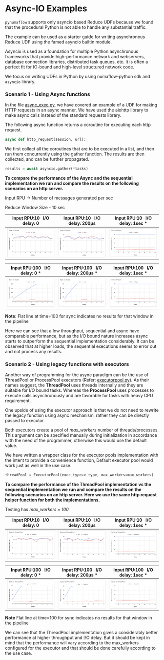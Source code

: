 #  Async-IO Examples
`pynumaflow` supports only asyncio based Reduce UDFs because we found that the procedural Python is not able to handle 
any substantial traffic. 

The example can be used as a starter guide for writing asynchronous Reduce UDF using the famed asyncio builtin 
module.

Asyncio is used as a foundation for multiple Python asynchronous frameworks that provide high-performance network and 
webservers, database connection libraries, distributed task queues, etc. It is often a perfect fit for IO-bound and 
high-level structured network code.

We focus on writing UDFs in Python by using numaflow-python sdk and `asyncio` library.

### Scenario 1 - Using Async functions
In the file [async_exec.py](async_exec.py), we have covered an example of a UDF for making HTTP requests in an async 
manner. We have used the aiohttp library to make async calls instead of the standard requests library. 

The following async function returns a coroutine for executing each http request.
```python
async def http_request(session, url):
```
We first collect all the coroutines that are to be executed in a list, and then run them concurrently using the gather 
function. The results are then collected, and can be further propagated.
```python
results = await asyncio.gather(*tasks)
```

**To compare the performance of the Async and the sequential implementation we run and compare the results
on the following scenarios on an http server.**

Input RPU -> Number of messages generated per sec

Reduce Window Size - 10 sec

|              Input RPU:10 &nbsp; I/O delay: 0              |             Input RPU:10 &nbsp; I/O delay: 200µs             | Input RPU:10 &nbsp; I/O delay: 1sec *                       |
|:----------------------------------------------------------:|:------------------------------------------------------------:|-------------------------------------------------------------|
| <img src="testing_data/async/async_10_0.png" width="500"/> | <img src="testing_data/async/async_10_200.png" width="500"/> | <img src="testing_data/async/async_10_1s.png" width="500"/> |


|             Input RPU:100 &nbsp; I/O delay: 0 *             |            Input RPU:100 &nbsp; I/O delay: 200µs *            | Input RPU:100 &nbsp; I/O delay: 1sec *                       |
|:-----------------------------------------------------------:|:-------------------------------------------------------------:|--------------------------------------------------------------|
| <img src="testing_data/async/async_100_0.png" width="500"/> | <img src="testing_data/async/async_100_200.png" width="500"/> | <img src="testing_data/async/async_100_1s.png" width="500"/> |

**Note:** Flat line at time=100 for sync indicates no results for that window in the pipeline

Here we can see that a low throughput, sequential and async have comparable performance, but as the I/O bound nature 
increases async starts to outperform the sequential implementation considerably. It can be observed that at higher 
loads, the sequential executions seems to error out and not process any results.

### Scenario 2 - Using legacy functions with executors
Another way of programming for the async paradigm can be the use of ThreadPool or ProcessPool executors 
(Refer: [executorpool.py](executorpool.py)).  As their names suggest, the **ThreadPool** uses threads internally 
and they are suitable for I/O bound tasks. Whereas the **ProcessPool** uses processes to execute calls asynchronously 
and are favorable for tasks with heavy CPU requirement.

One upside of using the executor approach is that we do not need to rewrite the legacy function using async mechanism, 
rather they can be directly passed to executor. 

Both executors create a pool of _max_workers_ number of threads/processes. This argument can be specified 
manually during initialization in accordance with the need of the programmer, otherwise this would use the default value.

We have written a wrapper class for the executor pools implementation with the intent to provide a convenience function,
Default executor pool would work just as well in the use case.

```python
threadPool = ExecutorPool(exec_type=e_type, max_workers=max_workers)
```

**To compare the performance of the ThreadPool implementation vs the sequential implementation we run and compare the 
results on the following scenarios on an http server. Here we use the same http request helper function for both the
implementations.**

Testing has _max_workers = 100_

|                 Input RPU:10 &nbsp; I/O delay: 0                 |                Input RPU:10 &nbsp; I/O delay: 200µs                | Input RPU:10 &nbsp; I/O delay: 1sec *                            |
|:----------------------------------------------------------------:|:------------------------------------------------------------------:|------------------------------------------------------------------|
| <img src="testing_data/threadpool/thread_10_0.png" width="500"/> | <img src="testing_data/threadpool/thread_10_200.png" width="500"/> | <img src="testing_data/threadpool/thread_10_1.png" width="500"/> |



|                Input RPU:100 &nbsp; I/O delay: 0 *                |               Input RPU:100 &nbsp; I/O delay: 200µs *               | Input RPU:100 &nbsp; I/O delay: 1sec *                             |
|:-----------------------------------------------------------------:|:-------------------------------------------------------------------:|--------------------------------------------------------------------|
| <img src="testing_data/threadpool/thread_100_0.png" width="500"/> | <img src="testing_data/threadpool/thread_100_200.png" width="500"/> | <img src="testing_data/threadpool/thread_100_1s.png" width="500"/> |

**Note** Flat line at time=100 for sync indicates no results for that window in the pipeline

We can see that the ThreadPool implementation gives a considerably better performance at higher throughput and I/O 
delay. But it should be kept in mind that the performance will vary according to the max_workers configured for the 
executor and that should be done carefully according to the use case.